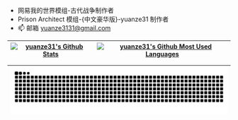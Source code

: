 -   网易我的世界模组-古代战争制作者
-   Prison Architect 模组-{中文豪华版}-yuanze31 制作者
-   📫 邮箱 yuanze3131@gmail.com

| <a href="https://www.yuanze31.com"><picture><source media="(prefers-color-scheme: dark)" srcset="https://github-readme-stats.vercel.app/api?username=yuanze31&show_icons=true&include_all_commits=true&hide_border=true&theme=dark"><source media="(prefers-color-scheme: light)" srcset="https://github-readme-stats.vercel.app/api?username=yuanze31&show_icons=true&include_all_commits=true&hide_border=true&theme=default"><img alt="yuanze31's Github Stats" src="https://github-readme-stats.vercel.app/api?username=yuanze31&show_icons=true&include_all_commits=true&hide_border=true&theme=default"></picture></a> | <a href="https://www.yuanze31.com"><picture><source media="(prefers-color-scheme: dark)" srcset="https://github-readme-stats.vercel.app/api/top-langs/?username=yuanze31&layout=compact&hide_border=true&hide=lua&theme=dark"><source media="(prefers-color-scheme: light)" srcset="https://github-readme-stats.vercel.app/api/top-langs/?username=yuanze31&layout=compact&hide_border=true&hide=lua&theme=default"><img alt="yuanze31's Github Most Used Languages" src="https://github-readme-stats.vercel.app/api/top-langs/?username=yuanze31&layout=compact&hide_border=true&hide=lua&theme=default"></picture></a> |
| --- | --- |

| <picture> <source media="(prefers-color-scheme: dark)" srcset="https://raw.githubusercontent.com/yuanze31/yuanze31/output/github-contribution-grid-snake-dark.svg"> <source media="(prefers-color-scheme: light)" srcset="https://raw.githubusercontent.com/yuanze31/yuanze31/output/github-contribution-grid-snake.svg"> <img alt="github contribution grid snake animation" src="https://raw.githubusercontent.com/yuanze31/yuanze31/output/github-contribution-grid-snake.svg"> </picture> |
| --- |
